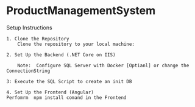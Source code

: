 # ProductManagementSystem


Setup Instructions

    1. Clone the Repository
        Clone the repository to your local machine:

    2. Set Up the Backend (.NET Core on IIS)

        Note:  Configure SQL Server with Docker [Optianl] or change the ConnectionString 

    3: Execute the SQL Script to create an init DB

    4. Set Up the Frontend (Angular)
    Perfomrm  npm install comand in the Frontend
